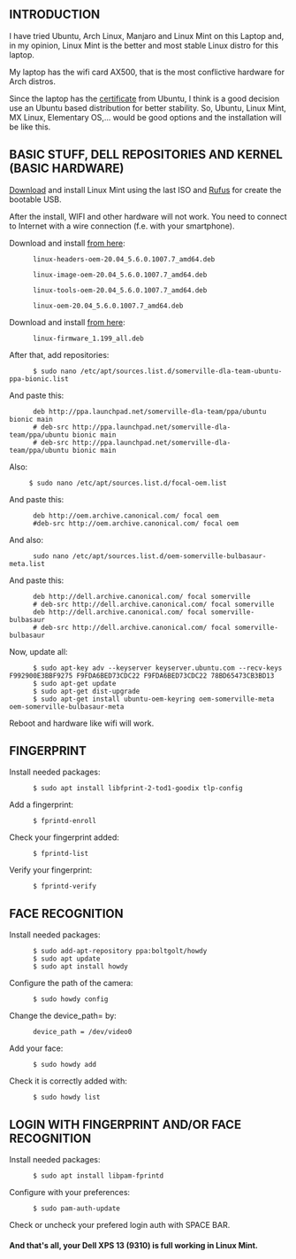 ## INTRODUCTION

I have tried Ubuntu, Arch Linux, Manjaro and Linux Mint on this Laptop and, in my opinion, Linux Mint is the better and most stable Linux distro for this laptop.

My laptop has the wifi card AX500, that is the most conflictive hardware for Arch distros. 

Since the laptop has the [certificate](https://ubuntu.com/certified/202007-28063) from Ubuntu, I think is a good decision use an Ubuntu based distribution for better stability. So, Ubuntu, Linux Mint, MX Linux, Elementary OS,... would be good options and the installation will be like this. 

## BASIC STUFF, DELL REPOSITORIES AND KERNEL (BASIC HARDWARE)

[Download](https://linuxmint.com) and install Linux Mint using the last ISO and [Rufus](https://rufus.ie/en/) for create the bootable USB.

After the install, WIFI and other hardware will not work. You need to connect to Internet with a wire connection (f.e. with your smartphone).

Download and install [from here](http://archive.ubuntu.com/ubuntu/pool/main/l/linux-meta-oem-5.6):

          linux-headers-oem-20.04_5.6.0.1007.7_amd64.deb
          
          linux-image-oem-20.04_5.6.0.1007.7_amd64.deb
          
          linux-tools-oem-20.04_5.6.0.1007.7_amd64.deb
          
          linux-oem-20.04_5.6.0.1007.7_amd64.deb

Download and install [from here](http://archive.ubuntu.com/ubuntu/pool/main/l/linux-firmware/):

          linux-firmware_1.199_all.deb
          
After that, add repositories:

          $ sudo nano /etc/apt/sources.list.d/somerville-dla-team-ubuntu-ppa-bionic.list
      
And paste this:

          deb http://ppa.launchpad.net/somerville-dla-team/ppa/ubuntu bionic main
          # deb-src http://ppa.launchpad.net/somerville-dla-team/ppa/ubuntu bionic main
          # deb-src http://ppa.launchpad.net/somerville-dla-team/ppa/ubuntu bionic main
         
Also:
               
         $ sudo nano /etc/apt/sources.list.d/focal-oem.list
           
And paste this:

          deb http://oem.archive.canonical.com/ focal oem
          #deb-src http://oem.archive.canonical.com/ focal oem
          
And also:

          sudo nano /etc/apt/sources.list.d/oem-somerville-bulbasaur-meta.list
          
And paste this:

          deb http://dell.archive.canonical.com/ focal somerville
          # deb-src http://dell.archive.canonical.com/ focal somerville
          deb http://dell.archive.canonical.com/ focal somerville-bulbasaur
          # deb-src http://dell.archive.canonical.com/ focal somerville-bulbasaur
         
Now, update all:

          $ sudo apt-key adv --keyserver keyserver.ubuntu.com --recv-keys F992900E3BBF9275 F9FDA6BED73CDC22 F9FDA6BED73CDC22 78BD65473CB3BD13
          $ sudo apt-get update
          $ sudo apt-get dist-upgrade
          $ sudo apt-get install ubuntu-oem-keyring oem-somerville-meta oem-somerville-bulbasaur-meta
          
Reboot and hardware like wifi will work.

## FINGERPRINT

Install needed packages:

          $ sudo apt install libfprint-2-tod1-goodix tlp-config
 
Add a fingerprint:
 
          $ fprintd-enroll
          
Check your fingerprint added:
 
          $ fprintd-list
      
Verify your fingerprint:
 
          $ fprintd-verify
          
## FACE RECOGNITION

Install needed packages:

          $ sudo add-apt-repository ppa:boltgolt/howdy
          $ sudo apt update
          $ sudo apt install howdy
          
Configure the path of the camera:
          
          $ sudo howdy config
          
Change the device_path= by:
          
          device_path = /dev/video0
          
Add your face:

          $ sudo howdy add
          
Check it is correctly added with:

          $ sudo howdy list
          
## LOGIN WITH FINGERPRINT AND/OR FACE RECOGNITION

Install needed packages:

          $ sudo apt install libpam-fprintd
          
Configure with your preferences:

          $ sudo pam-auth-update
    
Check or uncheck your prefered login auth with SPACE BAR.

#### And that's all, your Dell XPS 13 (9310) is full working in Linux Mint.
